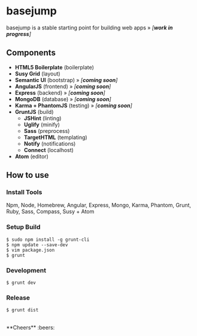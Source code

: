 # basejump
basejump is a stable starting point for building web apps » _[**work in progress**]_

## Components
- **HTML5 Boilerplate** (boilerplate)
- **Susy Grid** (layout)
- **Semantic UI** (bootstrap) » _[**coming soon**]_
- **AngularJS** (frontend) » _[**coming soon**]_
- **Express** (backend) » _[**coming soon**]_
- **MongoDB** (database) » _[**coming soon**]_
- **Karma + PhantomJS** (testing) » _[**coming soon**]_
- **GruntJS** (build)
  - **JSHint** (linting)
  - **Uglify** (minify)
  - **Sass** (preprocess)
  - **TargetHTML** (templating)
  - **Notify** (notifications)
  - **Connect** (localhost)
- **Atom** (editor)

## How to use
### Install Tools
Npm, Node, Homebrew, Angular, Express, Mongo, Karma, Phantom, Grunt, Ruby,
Sass, Compass, Susy + Atom

### Setup Build
    $ sudo npm install -g grunt-cli
    $ npm update --save-dev
    $ vim package.json
    $ grunt

### Development
    $ grunt dev

### Release
    $ grunt dist

<br>
**Cheers** :beers:
